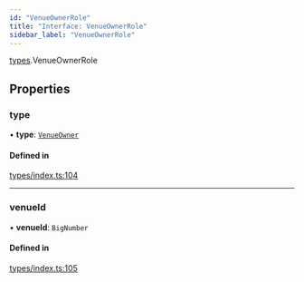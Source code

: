 ```yaml
---
id: "VenueOwnerRole"
title: "Interface: VenueOwnerRole"
sidebar_label: "VenueOwnerRole"
---
```


[types](../../../modules/Types/Types.md).VenueOwnerRole

## Properties

### type

• **type**: [`VenueOwner`](../../../enums/Types/RoleType/RoleType.md#venueowner)

#### Defined in

[types/index.ts:104](https://github.com/PolymeshAssociation/polymesh-sdk/blob/372a67e5d/src/types/index.ts#L104)

___

### venueId

• **venueId**: `BigNumber`

#### Defined in

[types/index.ts:105](https://github.com/PolymeshAssociation/polymesh-sdk/blob/372a67e5d/src/types/index.ts#L105)
